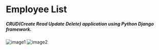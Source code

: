 # Employee List
##### CRUD(Create Read Update Delete) application using Python Django framework.

![image1](https://user-images.githubusercontent.com/64066495/144721869-f876accb-c2a1-4731-8e76-083f1739f58b.png)
![image2](https://user-images.githubusercontent.com/64066495/144721911-ede76648-14fb-45d8-8b8e-74cb6d1b995d.png)
